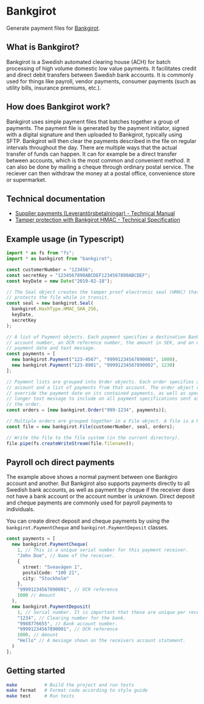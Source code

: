 # Bankgirot

Generate payment files for [Bankgirot](https://www.bankgirot.se/).

## What is Bankgirot?

Bankgirot is a Swedish automated clearing house (ACH) for batch processing of high volume domestic low value payments. It facilitates credit and direct debit transfers between Swedish bank accounts. It is commonly used for things like payroll, vendor payments, consumer payments (such as utility bills, insurance premiums, etc.).

## How does Bankgirot work?

Bankgirot uses simple payment files that batches together a group of payments. The payment file is generated by the payment initiator, signed with a digital signature and then uploaded to Bankgirot, typically using SFTP. Bankgirot will then clear the payments described in the file on regular intervals throughout the day. There are multiple ways that the actual transfer of funds can happen. It can for example be a direct transfer between accounts, which is the most common and convenient method. It can also be done by mailing a cheque through ordinary postal service. The reciever can then withdraw the money at a postal office, convenience store or supermarket.

## Technical documentation

- [Supplier payments (Leverantörsbetalningar) - Technical Manual](https://www.bankgirot.se/globalassets/dokument/tekniska-manualer/supplierpayments_leverantorsbetalningar_technicalmanual_en.pdf)
- [Tamper protection with Bankgirot HMAC - Technical Specification](https://www.bankgirot.se/globalassets/dokument/tekniska-manualer/hmac_tamperprotection_technicalmanual_en.pdf)

## Example usage (in Typescript)

```typescript
import * as fs from "fs";
import * as bankgirot from "bankgirot";

const customerNumber = "123456";
const secretKey = "1234567890ABCDEF1234567890ABCDEF";
const keyDate = new Date("2019-02-18");

// The Seal object creates the tamper proof electronic seal (HMAC) that
// protects the file while in transit.
const seal = new bankgirot.Seal(
  bankgirot.HashType.HMAC_SHA_256,
  keyDate,
  secretKey
);

// A list of Payment objects. Each payment specifies a destination Bankgiro
// account number, an OCR reference number, the amount in SEK, and an optional
// payment date and text message.
const payments = [
  new bankgirot.Payment("123-4567", "99991234567890001", 1000),
  new bankgirot.Payment("123-8901", "99991234567890002", 1230)
];

// Payment lists are grouped into Order objects. Each order specifies a source
// account and a list of payments from that account. The order object can also
// override the payment date on its contained payments, as well as specify a
// longer text message to include on all payment specifications sent as part of
// the order.
const orders = [new bankgirot.Order("999-1234", payments)];

// Multiple orders are grouped together in a File object. A file is a Readable stream and can be piped to a Writeable destination (like a file, stdout or a socket). A file also has a specific filename given by the `filename` property.
const file = new bankgirot.File(customerNumber, seal, orders);

// Write the file to the file system (in the current directory).
file.pipe(fs.createWriteStream(file.filename));
```

## Payroll och direct payments

The example above shows a normal payment between one Bankgiro account and another. But Bankgirot also supports payments directly to all Swedish bank accounts, as well as payment by cheque if the receiver does not have a bank account or the account number is unknown. Direct deposit and cheque payments are commonly used for payroll payments to individuals.

You can create direct deposit and cheque payments by using the `bankgirot.PaymentCheque` and `bankgirot.PaymentDeposit` classes.

```typescript
const payments = [
  new bankgirot.PaymentCheque(
    1, // This is a unique serial number for this payment receiver.
    "John Doe", // Name of the receiver.
    {
      street: "Sveavägen 1",
      postalCode: "100 21",
      city: "Stockholm"
    },
    "99991234567890001", // OCR reference
    1000 // Amount
  ),
  new bankgirot.PaymentDeposit(
    1, // Serial number. It is important that these are unique per receiver.
    "1234", // Clearing number for the bank.
    "9988776655", // Bank account number.
    "99991234567890001", // OCR reference
    1000, // Amount
    "Hello" // A message shown on the receivers account statement.
  )
];
```

## Getting started

```sh
make          # Build the project and run tests
make format   # Format code according to style guide
make test     # Run tests
```
